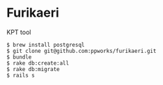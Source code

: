 # Furikaeri

KPT tool

```
$ brew install postgresql
$ git clone git@github.com:ppworks/furikaeri.git
$ bundle
$ rake db:create:all
$ rake db:migrate
$ rails s
```
